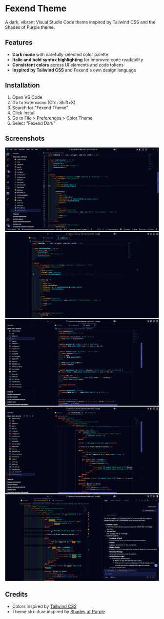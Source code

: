 # Fexend Theme

A dark, vibrant Visual Studio Code theme inspired by Tailwind CSS and the Shades of Purple theme.

## Features

- **Dark mode** with carefully selected color palette
- **Italic and bold syntax highlighting** for improved code readability
- **Consistent colors** across UI elements and code tokens
- **Inspired by Tailwind CSS** and Fexend's own design language

## Installation

1. Open VS Code
2. Go to Extensions (Ctrl+Shift+X)
3. Search for "Fexend Theme"
4. Click Install
5. Go to File > Preferences > Color Theme
6. Select "Fexend Dark"

## Screenshots

![Screenshot 1](images/images-1.png)
![Screenshot 2](images/images-2.png)
![Screenshot 3](images/images-3.png)
![Screenshot 4](images/images-4.png)
![Screenshot 5](images/images-5.png)

## Credits

- Colors inspired by [Tailwind CSS](https://tailwindcss.com/)
- Theme structure inspired by [Shades of Purple](https://github.com/ahmadawais/shades-of-purple-vscode)
